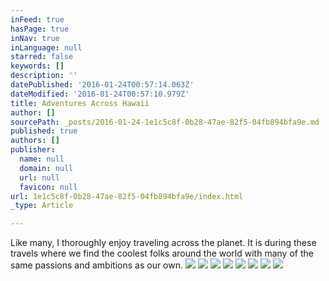 ```yaml
---
inFeed: true
hasPage: true
inNav: true
inLanguage: null
starred: false
keywords: []
description: ''
datePublished: '2016-01-24T00:57:14.063Z'
dateModified: '2016-01-24T00:57:10.979Z'
title: Adventures Across Hawaii
author: []
sourcePath: _posts/2016-01-24-1e1c5c8f-0b28-47ae-82f5-04fb894bfa9e.md
published: true
authors: []
publisher:
  name: null
  domain: null
  url: null
  favicon: null
url: 1e1c5c8f-0b28-47ae-82f5-04fb894bfa9e/index.html
_type: Article

---
```

Like many, I thoroughly enjoy traveling across the planet. It is during these travels where we find the coolest folks around the world with many of the same passions and ambitions as our own.
![](https://s3-us-west-2.amazonaws.com/the-grid-img/p/52a101844f079e6a63d6a6286cc7080ee4227d2a.jpg)
![](https://s3-us-west-2.amazonaws.com/the-grid-img/p/d30566d59b92be8051dd2a4a5e25abfa4ffdc46e.jpg)
![](https://s3-us-west-2.amazonaws.com/the-grid-img/p/f0a41bd33bf34df8c6c6c26f9e428577633f17da.jpg)
![](https://s3-us-west-2.amazonaws.com/the-grid-img/p/71dbd0237471c75098ea54b7fcbe96b7fb319314.jpg)
![](https://s3-us-west-2.amazonaws.com/the-grid-img/p/5d96fcf31823cec6077cd7ba2dad2f393734dfaa.jpg)
![](https://the-grid-user-content.s3-us-west-2.amazonaws.com/28918fda-2c17-4380-857d-2d37b31b7889.jpg)
![](https://the-grid-user-content.s3-us-west-2.amazonaws.com/18d639a2-8e18-47dd-b9bf-3c6aa78cd20f.jpg)
![](https://the-grid-user-content.s3-us-west-2.amazonaws.com/f9acb6e3-d4d3-4f84-a353-9df8ff2060a2.jpg)